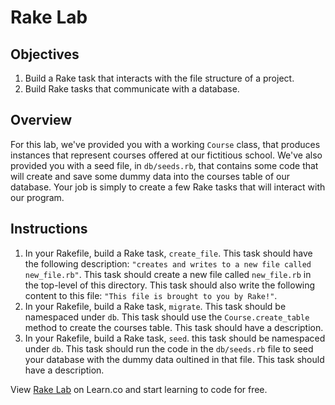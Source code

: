 # Rake Lab

## Objectives

1. Build a Rake task that interacts with the file structure of a project. 
2. Build Rake tasks that communicate with a database. 

## Overview

For this lab, we've provided you with a working `Course` class, that produces instances that represent courses offered at our fictitious school. We've also provided you with a seed file, in `db/seeds.rb`, that contains some code that will create and save some dummy data into the courses table of our database. Your job is simply to create a few Rake tasks that will interact with our program.  

## Instructions

1. In your Rakefile, build a Rake task, `create_file`. This task should have the following description: `"creates and writes to a new file called new_file.rb"`. This task should create a new file called `new_file.rb` in the top-level of this directory. This task should also write the following content to this file: `"This file is brought to you by Rake!"`. 
2. In your Rakefile, build a Rake task, `migrate`. This task should be namespaced under `db`. This task should use the `Course.create_table` method to create the courses table. This task should have a description. 
3. In your Rakefile, build a Rake task, `seed`. this task should be namespaced under `db`. This task should run the code in the `db/seeds.rb` file to seed your database with the dummy data oultined in that file. This task should have a description.

<p data-visibility='hidden'>View <a href='https://learn.co/lessons/rake-lab' title='Rake Lab'>Rake Lab</a> on Learn.co and start learning to code for free.</p>
